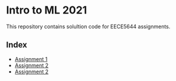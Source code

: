 # Intro to ML 2021

This repository contains solultion code for EECE5644 assignments.

## Index

- [Assignment 1](https://github.com/knipegp/intro-to-ml-2021/tree/master/intro_to_ml_2021/asg_1)
- [Assignment 2](https://github.com/knipegp/intro-to-ml-2021/tree/master/intro_to_ml_2021/asg_2)
- [Assignment 2](https://github.com/knipegp/intro-to-ml-2021/tree/master/intro_to_ml_2021/asg_3)
